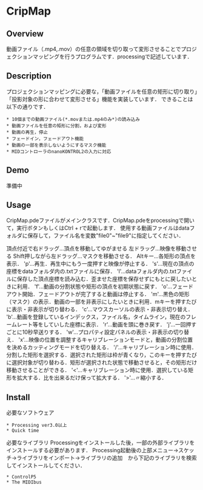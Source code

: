 # CripMap

## Overview
動画ファイル（.mp4,.mov）の任意の領域を切り取って変形させることでプロジェクションマッピングを行うプログラムです．processingで記述しています．

## Description
プロジェクションマッピングに必要な，「動画ファイルを任意の矩形に切り取り」「投影対象の形に合わせて変形させる」機能を実装しています．
できることは以下の通りです．


	* 10個までの動画ファイル(*.movまたは.mp4のみ*)の読み込み
	* 動画ファイルを任意の矩形に分割，および変形
	* 動画の再生，停止
	* フェードイン，フェードアウト機能
	* 動画の一部を表示しないようにするマスク機能
	* MIDコントローラのnanoKONTROL2の入力に対応


## Demo
準備中


## Usage
CripMap.pdeファイルがメインクラスです．CripMap.pdeをprocessingで開いて，実行ボタンもしくはCtrl + rで起動します．
使用する動画ファイルはdataフォルダに保存して，ファイル名を変数"file0"~"file9"に指定してください．

頂点付近で右ドラッグ...頂点を移動してゆがませる
左ドラッグ...映像を移動させる
Shift押しながら左ドラッグ...マスクを移動させる．
Altキー...各矩形の頂点を表示．
'p'...再生．再生中にもう一度押すと映像が停止する．
's'...現在の頂点の座標をdataフォルダ内の.txtファイルに保存．
'l'...dataフォルダ内の.txtファイルに保存した頂点座標を読み込む．歪ませた座標を保存せずにもとに戻したいときに利用．
'f'...動画の分割状態や矩形の頂点を初期状態に戻す．
'o'...フェードアウト開始．フェードアウトが完了すると動画は停止する．
'm'...黒色の矩形（マスク）の表示．動画の一部を非表示にしたいときに利用．mキーを押すたびに表示・非表示が切り替わる．
'c'...マウスカーソルの表示・非表示切り替え．
'b'...動画を登録しているインデックス，ファイル名，タイムライン，現在のフレームレート等をしていした座標に表示．
'r'...動画を頭に巻き戻す．
'j'...一回押すごとに10秒早送りする．
'w'...プロパティ設定パネルの表示・非表示の切り替え．
'x'...映像の位置を調整するキャリブレーションモードと，動画の分割位置を決めるカッティングモードを切り替える．
'/'...キャリブレーション時に使用．分割した矩形を選択する．選択された矩形は枠が青くなり，このキーを押すたびに選択対象が切り替わる．矩形が選択された状態で移動させると，その矩形だけ移動させることができる．
'<'...キャリブレーション時に使用．選択している矩形を拡大する．比を出来るだけ保って拡大する．
'>'...〃縮小する．


## Install
必要なソフトウェア

	* Processing ver3.0以上
	* Quick time


必要なライブラリ
Processingをインストールした後，一部の外部ライブラリをインストールする必要があります．
Processing起動後の上部メニュー->スケッチ->ライブラリをインポート->ライブラリの追加　から下記のライブラリを検索してインストールしてください．

	* ControlP5
	* The MIDIbus

